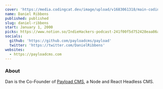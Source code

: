 ```yaml
---
cover: 'https://media.codingcat.dev/image/upload/v1683061318/main-codingcatdev-photo/podcast-guest/DanielRibbens'
name: Daniel Ribbens
published: published
slug: daniel-ribbens
start: January 1, 2000
picks: https://www.notion.so/IndieHackers-podcast-241f00f5d752428eaa86a746e0b9318c, https://www.notion.so/For-my-4-year-old-Hilda-on-Netflix-58355b58960a4f1b9b3f4d4915f78bd3
socials:
  github: 'https://github.com/payloadcms/payload'
  twitter: 'https://twitter.com/DanielRibbens'
websites:
  - https://payloadcms.com
---
```


### About

Dan is the Co-Founder of [Payload CMS](https://payloadcms.com), a Node and React Headless CMS.

